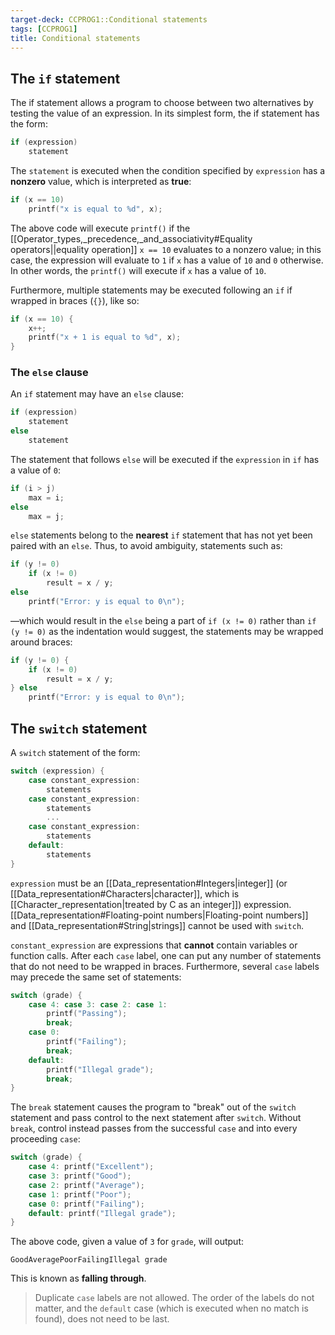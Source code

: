 ```yaml
---
target-deck: CCPROG1::Conditional statements
tags: [CCPROG1]
title: Conditional statements
---
```


## The `if` statement

The if statement allows a program to choose between two alternatives by testing the value of an expression. In its simplest form, the if statement has the form:

```c
if (expression)
	statement
```

The `statement` is executed when the condition specified by `expression` has a **nonzero** value, which is interpreted as **true**:

```c
if (x == 10)
	printf("x is equal to %d", x);
```

The above code will execute `printf()` if the [[Operator_types,_precedence,_and_associativity#Equality operators||equality operation]] `x == 10` evaluates to a nonzero value; in this case, the expression will evaluate to `1` if `x` has a value of `10` and `0` otherwise. In other words, the `printf()` will execute if `x` has a value of `10`.

Furthermore, multiple statements may be executed following an `if` if wrapped in braces (`{}`), like so:

```c
if (x == 10) {
	x++;
	printf("x + 1 is equal to %d", x);
}
```

<!--ID: 1698127442133-->

### The `else` clause

An `if` statement may have an `else` clause:

```c
if (expression)
	statement
else
	statement
```

The statement that follows `else` will be executed if the `expression` in `if` has a value of `0`:

```c
if (i > j)
	max = i;
else
	max = j;
```

`else` statements belong to the **nearest** `if` statement that has not yet been paired with an `else`. Thus, to avoid ambiguity, statements such as:

```c
if (y != 0)
	if (x != 0)
		result = x / y;
else
	printf("Error: y is equal to 0\n");
```

—which would result in the `else` being a part of `if (x != 0)` rather than `if (y != 0)` as the indentation would suggest, the statements may be wrapped around braces:

```c
if (y != 0) {
	if (x != 0)
		result = x / y;
} else
	printf("Error: y is equal to 0\n");
```

<!--ID: 1698127442141-->

## The `switch` statement

A `switch` statement of the form:

```c
switch (expression) {
	case constant_expression:
		statements
	case constant_expression:
		statements
		...
	case constant_expression:
		statements
	default:
		statements
}
```

`expression` must be an [[Data_representation#Integers|integer]] (or [[Data_representation#Characters|character]], which is [[Character_representation|treated by C as an integer]]) expression. [[Data_representation#Floating-point numbers|Floating-point numbers]] and [[Data_representation#String|strings]] cannot be used with `switch`.

`constant_expression` are expressions that **cannot** contain variables or function calls. After each `case` label, one can put any number of statements that do not need to be wrapped in braces. Furthermore, several `case` labels may precede the same set of statements:

```c
switch (grade) {
	case 4: case 3: case 2: case 1:
		printf("Passing");
		break;
	case 0:
		printf("Failing");
		break;
	default: 
		printf("Illegal grade");
		break;
} 
```

The `break` statement causes the program to "break" out of the `switch` statement and pass control to the next statement after `switch`. Without `break`, control instead passes from the successful `case` and into every proceeding `case`:

```c
switch (grade) {
	case 4: printf("Excellent");
	case 3: printf("Good");
	case 2: printf("Average");
	case 1: printf("Poor");
	case 0: printf("Failing");
	default: printf("Illegal grade");
}
```

The above code, given a value of `3` for `grade`, will output:

```
GoodAveragePoorFailingIllegal grade
```

This is known as **falling through**.

> Duplicate `case` labels are not allowed. The order of the labels do not matter, and the `default` case (which is executed when no match is found), does not need to be last.

<!--ID: 1698127442146-->
